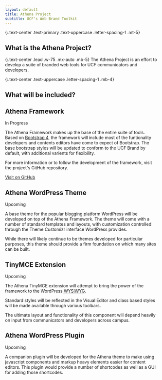 ```yaml
---
layout: default
title: Athena Project
subtitle: UCF's Web Brand Toolkit
---
```

{:.text-center .text-primary .text-uppercase .letter-spacing-1 .mt-5}
## What is the Athena Project?

{:.text-center .lead .w-75 .mx-auto .mb-5}
The Athena Project is an effort to develop a suite of branded web tools for UCF communicators and developers.

{:.text-center .text-uppercase .letter-spacing-1 .mb-4}
## What will be included?



<div class="row">
    <div class="col-md-6">
        <div class="card card-outline-primary mb-3">
            <div class="card-block">
                <h2 class="card-title">Athena Framework</h2>
                <p class="badge badge-success">In Progress</p>
                <p>The Athena Framework makes up the base of the entire suite of tools. Based on <a href="https://v4-alpha.getbootstrap.com/" target="_blank">Bootstrap 4</a>, the framework will include most of the funtionality developers and contents editors have come to expect of Bootstrap. The base bootstrap styles will be updated to conform to the UCF Brand by default, with additional varients for flexibility.</p>
                <p>For more information or to follow the development of the framework, visit the project's GitHub repository.</p>
                <a href="https://github.com/UCF/Athena-Framework/" target="_blank" class="btn btn-info">Visit on GitHub</a>
            </div>
        </div>
    </div>
    <div class="col-md-6">
        <div class="card card-outline-primary mb-3">
            <div class="card-block">
                <h2 class="card-title">Athena WordPress Theme</h2>
                <p class="badge badge-primary">Upcoming</p>
                <p>A base theme for the popular blogging platform WordPress will be developed on top of the Athena Framework. The theme will come with a number of standard templates and layouts, with customization controlled through the Theme Customizr interface WordPress provides.</p>
                <p>While there will likely continue to be themes developed for particular purposes, this theme should provide a firm foundation on which many sites can be built.</p>
            </div>
        </div>
    </div>
</div>
<div class="row">
    <div class="col-md-6">
        <div class="card card-outline-primary mb-3">
            <div class="card-block">
                <h2 class="card-title">TinyMCE Extension</h2>
                <p class="badge badge-primary">Upcoming</p>
                <p>The Athena TinyMCE extension will attempt to bring the power of the framework to the WordPress <abbr title="What you see is what you get">WYSIWYG</abbr>.</p>
                <p>Standard styles will be reflected in the Visual Editor and class based styles will be made available through various toolbars.</p>
                <div class="alert alert-info" role="alert">
                    <p>The ultimate layout and functionality of this component will depend heavily on input from communicators and developers across campus.</p>
                </div>
            </div>
        </div>
    </div>
    <div class="col-md-6">
        <div class="card card-outline-primary mb-3">
            <div class="card-block">
                <h2 class="card-title">Athena WordPress Plugin</h2>
                <p class="badge badge-primary">Upcoming</p>
                <p>A companion plugin will be developed for the Athena theme to make using javascript components and markup heavy elements easier for content editors. This plugin would provide a number of shortcodes as well as a GUI for adding those shortcodes.</p>
            </div>
        </div>
    </div>
</div>
